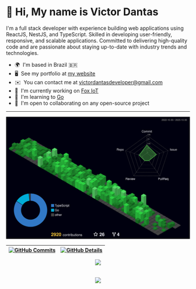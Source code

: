 👋 Hi, My name is Victor Dantas
=====================================================================================================================================

I'm a full stack developer with experience building web applications using ReactJS, NestJS, and TypeScript. Skilled in developing user-friendly, responsive, and scalable applications. Committed to delivering high-quality code and are passionate about staying up-to-date with industry trends and technologies.

* 🌍  I'm based in Brazil 🇧🇷
* 🖥️  See my portfolio at <a href="https://victordantas.dev/" target="_blank">my website</a>
* ✉️  You can contact me at [victordantasdeveloper@gmail.com](mailto:victordantasdeveloper@gmail.com)
* 🚀  I'm currently working on [Fox IoT](https://foxiot.com.br/)
* 🧠  I'm learning to [Go](https://go.dev/doc/)
* 🤝  I'm open to collaborating on any open-source project
---


  ![Status](./profile-3d-contrib/profile-night-green.svg)
  

  
 | [![GitHub Commits](http://github-profile-summary-cards.vercel.app/api/cards/productive-time?username=victordantasdev&theme=dracula&utcOffset=-3)](https://github.com/vn7n24fzkq/github-profile-summary-cards) | [![GitHub Details](http://github-profile-summary-cards.vercel.app/api/cards/profile-details?username=victordantasdev&theme=dracula)](https://github.com/vn7n24fzkq/github-profile-summary-cards) |
 | ------------------------------------------------------------------------------------------------------------------------------------------------------------------------------------------------------------- | ------------------------------------------------------------------------------------------------------------------------------------------------------------------------------------------------ |


<div align="center">
  <a href="https://skillicons.dev">
    <img src="https://skillicons.dev/icons?i=git,javascript,typescript,css,html,react,next,tailwind,nodejs,express,nest,docker,figma,github,jest,materialui,linux,styledcomponents,vercel,vite,mongodb,postgres" />
  </a>

  <br />
</div>

 
##
<div align="center" >
  <img src="https://github-profile-trophy.vercel.app/?username=victordantasdev&row=1&column=6&theme=dracula&margin-w=15&margin-h=15"/>
</div>
  
 






 
  
  

  



